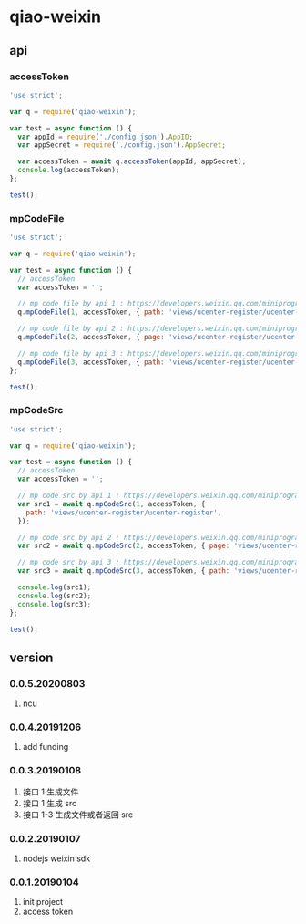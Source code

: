 # qiao-weixin

## api

### accessToken

```javascript
'use strict';

var q = require('qiao-weixin');

var test = async function () {
  var appId = require('./config.json').AppID;
  var appSecret = require('./config.json').AppSecret;

  var accessToken = await q.accessToken(appId, appSecret);
  console.log(accessToken);
};

test();
```

### mpCodeFile

```javascript
'use strict';

var q = require('qiao-weixin');

var test = async function () {
  // accessToken
  var accessToken = '';

  // mp code file by api 1 : https://developers.weixin.qq.com/miniprogram/dev/api/getWXACode.html
  q.mpCodeFile(1, accessToken, { path: 'views/ucenter-register/ucenter-register' }, 'd:/test1.png');

  // mp code file by api 2 : https://developers.weixin.qq.com/miniprogram/dev/api/getWXACodeUnlimit.html
  q.mpCodeFile(2, accessToken, { page: 'views/ucenter-register/ucenter-register', scene: '1' }, 'd:/test2.png');

  // mp code file by api 3 : https://developers.weixin.qq.com/miniprogram/dev/api/createWXAQRCode.html
  q.mpCodeFile(3, accessToken, { path: 'views/ucenter-register/ucenter-register' }, 'd:/test3.png');
};

test();
```

### mpCodeSrc

```javascript
'use strict';

var q = require('qiao-weixin');

var test = async function () {
  // accessToken
  var accessToken = '';

  // mp code src by api 1 : https://developers.weixin.qq.com/miniprogram/dev/api/getWXACode.html
  var src1 = await q.mpCodeSrc(1, accessToken, {
    path: 'views/ucenter-register/ucenter-register',
  });

  // mp code src by api 2 : https://developers.weixin.qq.com/miniprogram/dev/api/getWXACodeUnlimit.html
  var src2 = await q.mpCodeSrc(2, accessToken, { page: 'views/ucenter-register/ucenter-register', scene: '1' }, 'jpg');

  // mp code src by api 3 : https://developers.weixin.qq.com/miniprogram/dev/api/createWXAQRCode.html
  var src3 = await q.mpCodeSrc(3, accessToken, { path: 'views/ucenter-register/ucenter-register' }, 'png');

  console.log(src1);
  console.log(src2);
  console.log(src3);
};

test();
```

## version

### 0.0.5.20200803

1. ncu

### 0.0.4.20191206

1. add funding

### 0.0.3.20190108

1. 接口 1 生成文件
2. 接口 1 生成 src
3. 接口 1-3 生成文件或者返回 src

### 0.0.2.20190107

1. nodejs weixin sdk

### 0.0.1.20190104

1. init project
2. access token
